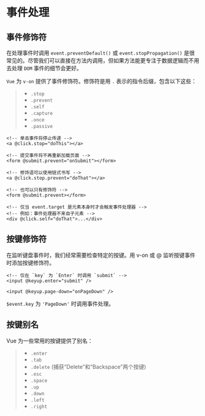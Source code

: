 # 事件处理

## 事件修饰符

在处理事件时调用 `event.preventDefault()` 或 `event.stopPropagation()` 是很常见的。尽管我们可以直接在方法内调用，但如果方法能更专注于数据逻辑而不用去处理 `DOM` 事件的细节会更好。

`Vue` 为 `v-on` 提供了事件修饰符。修饰符是用 `.` 表示的指令后缀，包含以下这些：

> - `.stop`
> - `.prevent`
> - `.self`
> - `.capture`
> - `.once`
> - `.passive`

```template
<!-- 单击事件将停止传递 -->
<a @click.stop="doThis"></a>

<!-- 提交事件将不再重新加载页面 -->
<form @submit.prevent="onSubmit"></form>

<!-- 修饰语可以使用链式书写 -->
<a @click.stop.prevent="doThat"></a>

<!-- 也可以只有修饰符 -->
<form @submit.prevent></form>

<!-- 仅当 event.target 是元素本身时才会触发事件处理器 -->
<!-- 例如：事件处理器不来自子元素 -->
<div @click.self="doThat">...</div>
```

## 按键修饰符

在监听键盘事件时，我们经常需要检查特定的按键。用 v-on 或 @ 监听按键事件时添加按键修饰符。

```template
<!-- 仅在 `key` 为 `Enter` 时调用 `submit` -->
<input @keyup.enter="submit" />
```

```template
<input @keyup.page-down="onPageDown" />
```

`$event.key` 为 `'PageDown'` 时调用事件处理。

## 按键别名

Vue 为一些常用的按键提供了别名：

> - `.enter`
> - `.tab`
> - `.delete` (捕获“Delete”和“Backspace”两个按键)
> - `.esc`
> - `.space`
> - `.up`
> - `.down`
> - `.left`
> - `.right`

